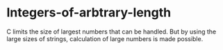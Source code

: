 # Integers-of-arbtrary-length
C limits the size of largest numbers that can be handled. But by using the large sizes of strings, calculation of large numbers is made possible.
